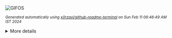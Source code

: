 <div align="justify">
<picture>
    <source media="(prefers-color-scheme: dark)" srcset="https://i.ibb.co/YyKpn9t/output-gif.gif">
    <source media="(prefers-color-scheme: light)" srcset="https://i.ibb.co/YyKpn9t/output-gif.gif">
    <img alt="GIFOS" src="https://i.ibb.co/YyKpn9t/output-gif.gif">
</picture>

<sub><i>Generated automatically using [x0rzavi/github-readme-terminal](https://github.com/x0rzavi/github-readme-terminal) on Sun Feb 11 06:46:49 AM IST 2024</i></sub>

<details>
<summary>More details</summary>

</details>
</div>

<!-- Image deletion URL: https://ibb.co/b2yzwhr/7b0915d23054545ea5f2e0159696ae28 -->